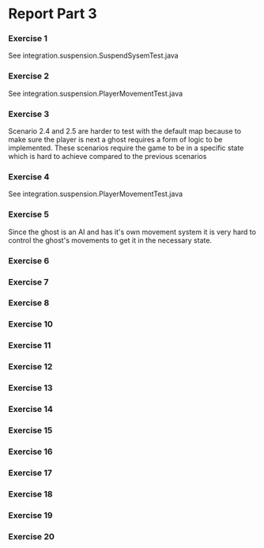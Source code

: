 # Report Part 3

### Exercise 1
See integration.suspension.SuspendSysemTest.java

### Exercise 2
See integration.suspension.PlayerMovementTest.java

### Exercise 3
Scenario 2.4 and 2.5 are harder to test with the default map because to make sure the player is next
a ghost requires a form of logic to be implemented. These scenarios require the game to be in a
specific state which is hard to achieve compared to the previous scenarios

### Exercise 4
See integration.suspension.PlayerMovementTest.java

### Exercise 5
Since the ghost is an AI and has it's own movement system it is very hard to control the ghost's
movements to get it in the necessary state.

### Exercise 6


### Exercise 7

### Exercise 8

### Exercise 10

### Exercise 11

### Exercise 12 
 
### Exercise 13

### Exercise 14

### Exercise 15

### Exercise 16

### Exercise 17

### Exercise 18

### Exercise 19

### Exercise 20